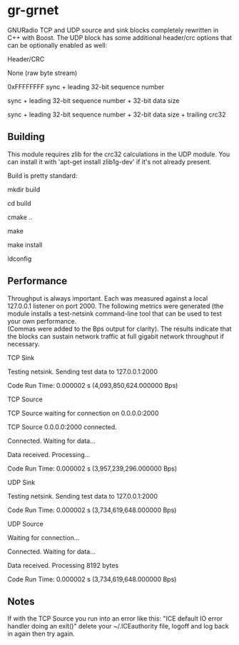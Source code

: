 # gr-grnet
GNURadio TCP and UDP source and sink blocks completely rewritten in C++ with Boost.  The UDP block has some additional header/crc options that can be optionally enabled as well:

Header/CRC

None (raw byte stream)

0xFFFFFFFF sync + leading 32-bit sequence number

sync + leading 32-bit sequence number + 32-bit data size

sync + leading 32-bit sequence number + 32-bit data size + trailing crc32



## Building
This module requires zlib for the crc32 calculations in the UDP module.  You can install it with 'apt-get install zlib1g-dev' if it's not already present.


Build is pretty standard:

mkdir build

cd build

cmake ..

make

make install

ldconfig

## Performance
Throughput is always important.  Each was measured against a local 127.0.0.1 listener on port 2000.  The following metrics were generated (the module installs a test-netsink command-line tool that can be used to test your own performance.  
(Commas were added to the Bps output for clarity).  The results indicate that the blocks can sustain network traffic at full gigabit network throughput if necessary.

TCP Sink

Testing netsink.  Sending test data to 127.0.0.1:2000

Code Run Time:      0.000002 s  (4,093,850,624.000000 Bps)


TCP Source

TCP Source waiting for connection on 0.0.0.0:2000

TCP Source 0.0.0.0:2000 connected.

Connected.  Waiting for data...

Data received.  Processing...

Code Run Time:      0.000002 s  (3,957,239,296.000000 Bps)



UDP Sink

Testing netsink.  Sending test data to 127.0.0.1:2000

Code Run Time:      0.000002 s  (3,734,619,648.000000 Bps)


UDP Source

Waiting for connection...

Connected.  Waiting for data...

Data received.  Processing 8192 bytes

Code Run Time:      0.000002 s  (3,734,619,648.000000 Bps)


## Notes
If with the TCP Source you run into an error like this: "ICE default IO error handler doing an exit()" delete your ~/.ICEauthority file, logoff and log back in again then try again.

